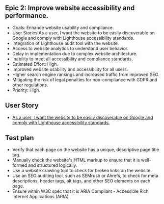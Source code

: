 ## Epic 2: Improve website accessibility and performance.

* Goals: Enhance website usability and compliance.
* User Stories:As a user, I want the website to be easily discoverable on Google and comply with Lighthouse accessibility standards.
* Integration of Lighthouse audit tool with the website.
* Access to website analytics to understand user behavior.
* Delay in implementation due to complex website architecture.
* Inability to meet all accessibility and compliance standards.
* Estimated Effort: High.
* Improved website usability and accessibility for all users.
* Higher search engine rankings and increased traffic from improved SEO.
* Mitigating the risk of legal penalties for non-compliance with GDPR and other regulations.
* Priority: High.

## User Story
* [As a user, I want the website to be easily discoverable on Google and comply with Lighthouse accessibility standards.](stories/story_1.2.1.md)

## Test plan
* Verify that each page on the website has a unique, descriptive page title tag.
* Manually check the website's HTML markup to ensure that it is well-formed and structured logically.
* Use a website crawling tool to check for broken links on the website.
* Use an SEO auditing tool, such as SEMrush or Ahrefs, to check for meta descriptions, header tags, alt tags, and other SEO elements on each page.
* Ensure within W3C spec that it is ARIA Compliant - Accessible Rich Internet Applications (ARIA)
